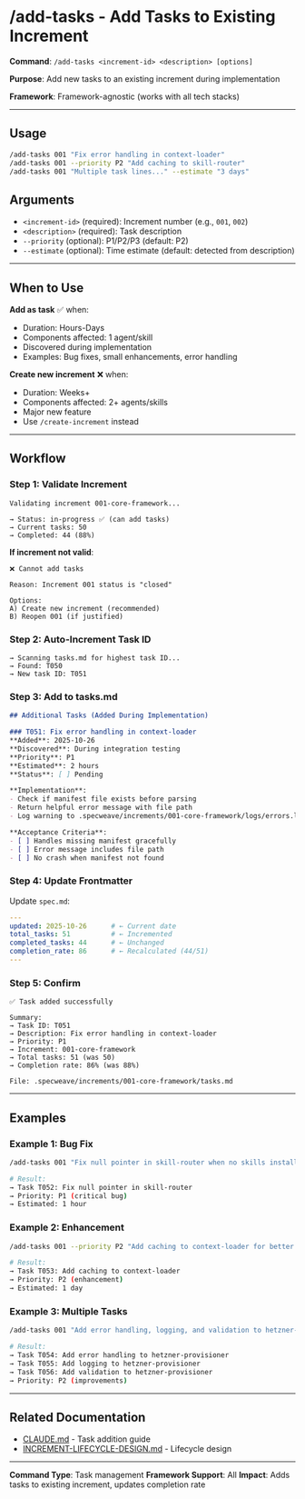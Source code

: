 # /add-tasks - Add Tasks to Existing Increment

**Command**: `/add-tasks <increment-id> <description> [options]`

**Purpose**: Add new tasks to an existing increment during implementation

**Framework**: Framework-agnostic (works with all tech stacks)

---

## Usage

```bash
/add-tasks 001 "Fix error handling in context-loader"
/add-tasks 001 --priority P2 "Add caching to skill-router"
/add-tasks 001 "Multiple task lines..." --estimate "3 days"
```

## Arguments

- `<increment-id>` (required): Increment number (e.g., `001`, `002`)
- `<description>` (required): Task description
- `--priority` (optional): P1/P2/P3 (default: P2)
- `--estimate` (optional): Time estimate (default: detected from description)

---

## When to Use

**Add as task** ✅ when:
- Duration: Hours-Days
- Components affected: 1 agent/skill
- Discovered during implementation
- Examples: Bug fixes, small enhancements, error handling

**Create new increment** ❌ when:
- Duration: Weeks+
- Components affected: 2+ agents/skills
- Major new feature
- Use `/create-increment` instead

---

## Workflow

### Step 1: Validate Increment

```
Validating increment 001-core-framework...

→ Status: in-progress ✅ (can add tasks)
→ Current tasks: 50
→ Completed: 44 (88%)
```

**If increment not valid**:
```
❌ Cannot add tasks

Reason: Increment 001 status is "closed"

Options:
A) Create new increment (recommended)
B) Reopen 001 (if justified)
```

### Step 2: Auto-Increment Task ID

```
→ Scanning tasks.md for highest task ID...
→ Found: T050
→ New task ID: T051
```

### Step 3: Add to tasks.md

```markdown
## Additional Tasks (Added During Implementation)

### T051: Fix error handling in context-loader
**Added**: 2025-10-26
**Discovered**: During integration testing
**Priority**: P1
**Estimated**: 2 hours
**Status**: [ ] Pending

**Implementation**:
- Check if manifest file exists before parsing
- Return helpful error message with file path
- Log warning to .specweave/increments/001-core-framework/logs/errors.log

**Acceptance Criteria**:
- [ ] Handles missing manifest gracefully
- [ ] Error message includes file path
- [ ] No crash when manifest not found
```

### Step 4: Update Frontmatter

Update `spec.md`:

```yaml
---
updated: 2025-10-26      # ← Current date
total_tasks: 51          # ← Incremented
completed_tasks: 44      # ← Unchanged
completion_rate: 86      # ← Recalculated (44/51)
---
```

### Step 5: Confirm

```
✅ Task added successfully

Summary:
→ Task ID: T051
→ Description: Fix error handling in context-loader
→ Priority: P1
→ Increment: 001-core-framework
→ Total tasks: 51 (was 50)
→ Completion rate: 86% (was 88%)

File: .specweave/increments/001-core-framework/tasks.md
```

---

## Examples

### Example 1: Bug Fix

```bash
/add-tasks 001 "Fix null pointer in skill-router when no skills installed"

# Result:
→ Task T052: Fix null pointer in skill-router
→ Priority: P1 (critical bug)
→ Estimated: 1 hour
```

### Example 2: Enhancement

```bash
/add-tasks 001 --priority P2 "Add caching to context-loader for better performance"

# Result:
→ Task T053: Add caching to context-loader
→ Priority: P2 (enhancement)
→ Estimated: 1 day
```

### Example 3: Multiple Tasks

```bash
/add-tasks 001 "Add error handling, logging, and validation to hetzner-provisioner"

# Result:
→ Task T054: Add error handling to hetzner-provisioner
→ Task T055: Add logging to hetzner-provisioner
→ Task T056: Add validation to hetzner-provisioner
→ Priority: P2 (improvements)
```

---

## Related Documentation

- [CLAUDE.md](../../CLAUDE.md#adding-tasks-to-current-increment) - Task addition guide
- [INCREMENT-LIFECYCLE-DESIGN.md](../../.specweave/increments/001-core-framework/reports/INCREMENT-LIFECYCLE-DESIGN.md) - Lifecycle design

---

**Command Type**: Task management
**Framework Support**: All
**Impact**: Adds tasks to existing increment, updates completion rate
